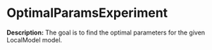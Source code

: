 
# OptimalParamsExperiment

**Description:** The goal is to find the optimal parameters for the given LocalModel model.

